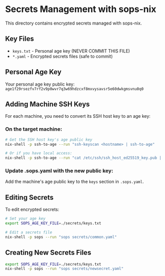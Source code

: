 # Secrets Management with sops-nix

This directory contains encrypted secrets managed with sops-nix.

## Key Files

- `keys.txt` - Personal age key (NEVER COMMIT THIS FILE)
- `*.yaml` - Encrypted secrets files (safe to commit)

## Personal Age Key

Your personal age key public key: `age1f29rsezfv7rf2v9p0wvr7q3w69hdzcxf8mxvysavsr5e60dwkgmsvnu0q0`

## Adding Machine SSH Keys

For each machine, you need to convert its SSH host key to an age key:

### On the target machine:

```bash
# Get the SSH host key's age public key
nix-shell -p ssh-to-age --run "ssh-keyscan <hostname> | ssh-to-age"

# Or if you have local access:
nix-shell -p ssh-to-age --run "cat /etc/ssh/ssh_host_ed25519_key.pub | ssh-to-age"
```

### Update .sops.yaml with the new public key:

Add the machine's age public key to the `keys` section in `.sops.yaml`.

## Editing Secrets

To edit encrypted secrets:

```bash
# Set your age key
export SOPS_AGE_KEY_FILE=./secrets/keys.txt

# Edit a secrets file
nix-shell -p sops --run "sops secrets/common.yaml"
```

## Creating New Secrets Files

```bash
export SOPS_AGE_KEY_FILE=./secrets/keys.txt
nix-shell -p sops --run "sops secrets/newsecret.yaml"
```
